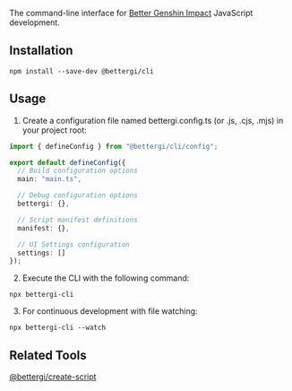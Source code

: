 The command-line interface for [Better Genshin Impact](https://github.com/babalae/better-genshin-impact) JavaScript development.

## Installation

```shell
npm install --save-dev @bettergi/cli
```

## Usage

1. Create a configuration file named bettergi.config.ts (or .js, .cjs, .mjs) in your project root:

```ts
import { defineConfig } from "@bettergi/cli/config";

export default defineConfig({
  // Build configuration options
  main: "main.ts",

  // Debug configuration options
  bettergi: {},

  // Script manifest definitions
  manifest: {},

  // UI Settings configuration
  settings: []
});
```

2. Execute the CLI with the following command:

```shell
npx bettergi-cli
```

3. For continuous development with file watching:

```shell
npx bettergi-cli --watch
```

## Related Tools

[@bettergi/create-script](https://www.npmjs.com/package/@bettergi/create-script)
